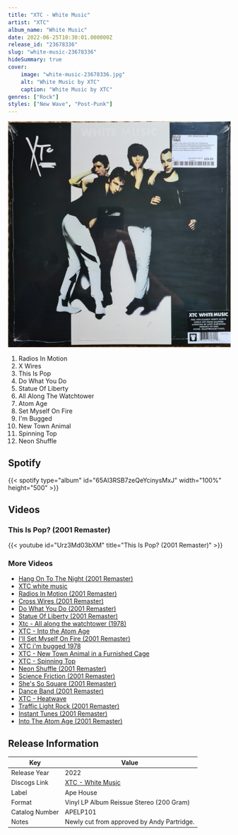 ```yaml
---
title: "XTC - White Music"
artist: "XTC"
album_name: "White Music"
date: 2022-06-25T10:30:01.000000Z
release_id: "23678336"
slug: "white-music-23678336"
hideSummary: true
cover:
    image: "white-music-23678336.jpg"
    alt: "White Music by XTC"
    caption: "White Music by XTC"
genres: ["Rock"]
styles: ["New Wave", "Post-Punk"]
---
```


![White Music by XTC](white-music-23678336.jpg)

<!-- section break -->

1. Radios In Motion
2. X Wires
3. This Is Pop
4. Do What You Do
5. Statue Of Liberty
6. All Along The Watchtower
7. Atom Age
8. Set Myself On Fire
9. I'm Bugged
10. New Town Animal
11. Spinning Top
12. Neon Shuffle

<!-- section break -->


## Spotify
{{< spotify type="album" id="65Al3RSB7zeQeYcinysMxJ" width="100%" height="500" >}}



## Videos
### This Is Pop? (2001 Remaster)
{{< youtube id="Urz3Md03bXM" title="This Is Pop? (2001 Remaster)" >}}<br>

### More Videos

- [Hang On To The Night (2001 Remaster)](https://www.youtube.com/watch?v=bc4ZYVVBog8)
- [XTC white music](https://www.youtube.com/watch?v=px-E3Fw253o)
- [Radios In Motion (2001 Remaster)](https://www.youtube.com/watch?v=nNnmPQ2284w)
- [Cross Wires (2001 Remaster)](https://www.youtube.com/watch?v=0tC9pqA8h9Y)
- [Do What You Do (2001 Remaster)](https://www.youtube.com/watch?v=ejr9X_Xuryw)
- [Statue Of Liberty (2001 Remaster)](https://www.youtube.com/watch?v=OT46ZAPGPAc)
- [Xtc - All along the watchtower (1978)](https://www.youtube.com/watch?v=6qXxOSYZi7U)
- [XTC - Into the Atom Age](https://www.youtube.com/watch?v=o_cVKP1MhB4)
- [I'll Set Myself On Fire (2001 Remaster)](https://www.youtube.com/watch?v=aThzc5oKlBc)
- [XTC i'm bugged 1978](https://www.youtube.com/watch?v=0BRtiocklmM)
- [XTC - New Town Animal in a Furnished Cage](https://www.youtube.com/watch?v=2xManY-LuIA)
- [XTC - Spinning Top](https://www.youtube.com/watch?v=a5lqT0aYC6Y)
- [Neon Shuffle (2001 Remaster)](https://www.youtube.com/watch?v=ppTHMJRGhSc)
- [Science Friction (2001 Remaster)](https://www.youtube.com/watch?v=bZlIDgfJCE4)
- [She's So Square (2001 Remaster)](https://www.youtube.com/watch?v=BJSsRqBqB2k)
- [Dance Band (2001 Remaster)](https://www.youtube.com/watch?v=gr3YUFcGTVc)
- [XTC - Heatwave](https://www.youtube.com/watch?v=IiW2ZheWyHQ)
- [Traffic Light Rock (2001 Remaster)](https://www.youtube.com/watch?v=g-jXkJNkRv8)
- [Instant Tunes (2001 Remaster)](https://www.youtube.com/watch?v=gOCiMxfjswM)
- [Into The Atom Age (2001 Remaster)](https://www.youtube.com/watch?v=3G7leRPG9-0)


## Release Information
|  Key           | Value                                                |
| ---------------| ---------------------------------------------------- |
| Release Year   | 2022                                   |
| Discogs Link   | [XTC - White Music](https://www.discogs.com/release/23678336-XTC-White-Music) |
| Label          | Ape House |
| Format         | Vinyl LP Album Reissue Stereo (200 Gram) |
| Catalog Number | APELP101 |
| Notes | Newly cut from approved by Andy Partridge. |